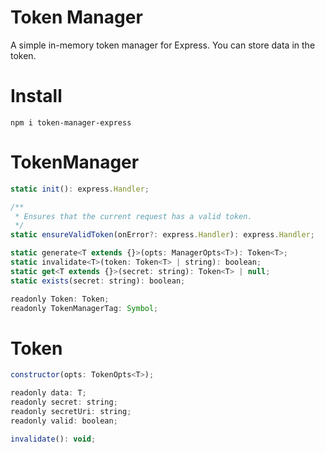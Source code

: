 # Token Manager
A simple in-memory token manager for Express. You can store data in the token.


# Install
`npm i token-manager-express`

# TokenManager
```js
static init(): express.Handler;

/**
 * Ensures that the current request has a valid token.
 */
static ensureValidToken(onError?: express.Handler): express.Handler;

static generate<T extends {}>(opts: ManagerOpts<T>): Token<T>;
static invalidate<T>(token: Token<T> | string): boolean;
static get<T extends {}>(secret: string): Token<T> | null;
static exists(secret: string): boolean;

readonly Token: Token;
readonly TokenManagerTag: Symbol;
```

# Token
```js
constructor(opts: TokenOpts<T>);

readonly data: T;
readonly secret: string;
readonly secretUri: string;
readonly valid: boolean;

invalidate(): void;
```